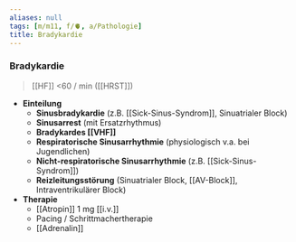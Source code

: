 ```yaml
---
aliases: null
tags: [m/m11, f/🫀, a/Pathologie]
title: Bradykardie
---
```

### Bradykardie
> [[HF]] <60 / min ([[HRST]])
- **Einteilung**
	- **Sinusbradykardie** (z.B. [[Sick-Sinus-Syndrom]], Sinuatrialer Block)
	- **Sinusarrest** (mit Ersatzrhythmus)
	- **Bradykardes [[VHF]]**
	- **Respiratorische Sinusarrhythmie** (physiologisch v.a. bei Jugendlichen)
	- **Nicht-respiratorische Sinusarrhythmie** (z.B. [[Sick-Sinus-Syndrom]])
	- **Reizleitungsstörung** (Sinuatrialer Block, [[AV-Block]], Intraventrikulärer Block)
- **Therapie**
	- [[Atropin]] 1 mg [[i.v.]]
	- Pacing / Schrittmachertherapie
	- [[Adrenalin]]